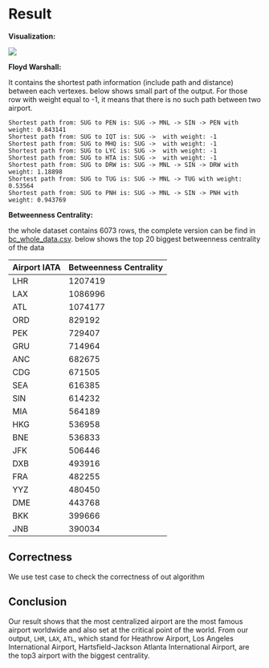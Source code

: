 # Result

**Visualization:**

![](doc/sample.png)

**Floyd Warshall:**

It contains the shortest path information (include path and distance) between each vertexes. below shows small part of the output. For those row with weight equal to -1, it means that there is no such path between two airport.

```
Shortest path from: SUG to PEN is: SUG -> MNL -> SIN -> PEN with weight: 0.843141
Shortest path from: SUG to IQT is: SUG ->  with weight: -1
Shortest path from: SUG to MHQ is: SUG ->  with weight: -1
Shortest path from: SUG to LYC is: SUG ->  with weight: -1
Shortest path from: SUG to HTA is: SUG ->  with weight: -1
Shortest path from: SUG to DRW is: SUG -> MNL -> SIN -> DRW with weight: 1.18898
Shortest path from: SUG to TUG is: SUG -> MNL -> TUG with weight: 0.53564
Shortest path from: SUG to PNH is: SUG -> MNL -> SIN -> PNH with weight: 0.943769
```

**Betweenness Centrality:**

the whole dataset contains 6073 rows, the complete version can be find in [bc_whole_data.csv]([/bc_whole_data.csv). below shows the top 20 biggest betweenness centrality of the data

| Airport IATA | Betweenness Centrality |
| ------------ | ---------------------- |
| LHR          | 1207419                |
| LAX          | 1086996                |
| ATL          | 1074177                |
| ORD          | 829192                 |
| PEK          | 729407                 |
| GRU          | 714964                 |
| ANC          | 682675                 |
| CDG          | 671505                 |
| SEA          | 616385                 |
| SIN          | 614232                 |
| MIA          | 564189                 |
| HKG          | 536958                 |
| BNE          | 536833                 |
| JFK          | 506446                 |
| DXB          | 493916                 |
| FRA          | 482255                 |
| YYZ          | 480450                 |
| DME          | 443768                 |
| BKK          | 399666                 |
| JNB          | 390034                 |

## Correctness

We use test case to check the correctness of out algorithm

## Conclusion

Our result shows that the most centralized airport are the most famous airport worldwide and also set at the critical point of the world. From our output,  `LHR`, `LAX`, `ATL`, which stand for Heathrow Airport, Los Angeles International Airport, Hartsfield-Jackson Atlanta International Airport, are the top3 airport with the biggest centrality. 

